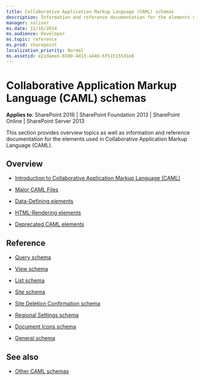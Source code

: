 ```yaml
---
title: Collaborative Application Markup Language (CAML) schemas
description: Information and reference documentation for the elements used in Collaborative Application Markup Language (CAML).
manager: soliver
ms.date: 11/16/2014
ms.audience: Developer
ms.topic: reference
ms.prod: sharepoint
localization_priority: Normal
ms.assetid: e21daeee-6580-4d13-a448-6f515155d1e8
---
```


# Collaborative Application Markup Language (CAML) schemas

**Applies to**: SharePoint 2016 | SharePoint Foundation 2013 | SharePoint Online | SharePoint Server 2013

This section provides overview topics as well as information and reference documentation for the elements used in Collaborative Application Markup Language (CAML).

## Overview

- [Introduction to Collaborative Application Markup Language (CAML)](introduction-to-collaborative-application-markup-language-caml.md)

- [Major CAML Files](major-caml-files.md)

- [Data-Defining elements](data-defining-elements.md)

- [HTML-Rendering elements](html-rendering-elements.md)

- [Deprecated CAML elements](deprecated-caml-elements.md)

## Reference

- [Query schema](query-schema.md)

- [View schema](view-schema.md)

- [List schema](list-schema.md)

- [Site schema](site-schema.md)

- [Site Deletion Confirmation schema](site-deletion-confirmation-schema.md)

- [Regional Settings schema](regional-settings-schema.md)

- [Document Icons schema](document-icons-schema.md)

- [General schema](general-schema.md)

## See also

- [Other CAML schemas](https://msdn.microsoft.com/library/cee9f788-89a3-4fe1-92d8-10517c8904cf(Office.15).aspx)







